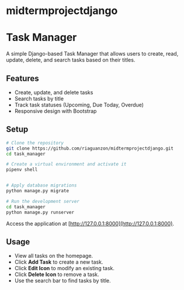 # midtermprojectdjango

# Task Manager

A simple Django-based Task Manager that allows users to create, read, update, delete, and search tasks based on their titles.

## Features
- Create, update, and delete tasks
- Search tasks by title
- Track task statuses (Upcoming, Due Today, Overdue)
- Responsive design with Bootstrap

## Setup
```sh
# Clone the repository
git clone https://github.com/riaguanzon/midtermprojectdjango.git
cd task_manager

# Create a virtual environment and activate it
pipenv shell


# Apply database migrations
python manage.py migrate

# Run the development server
cd task_manager
python manage.py runserver
```

Access the application at [http://127.0.0.1:8000](http://127.0.0.1:8000).

## Usage
- View all tasks on the homepage.
- Click **Add Task** to create a new task.
- Click **Edit Icon** to modify an existing task.
- Click **Delete Icon** to remove a task.
- Use the search bar to find tasks by title.


